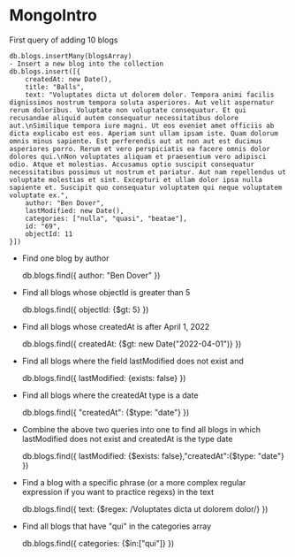 # MongoIntro
First query of adding 10 blogs

    db.blogs.insertMany(blogsArray)
    - Insert a new blog into the collection
    db.blogs.insert([{
        createdAt: new Date(),
        title: "Balls",
        text: "Voluptates dicta ut dolorem dolor. Tempora animi facilis dignissimos nostrum tempora soluta asperiores. Aut velit aspernatur rerum doloribus. Voluptate non voluptate consequatur. Et qui recusandae aliquid autem consequatur necessitatibus dolore aut.\nSimilique tempora iure magni. Ut eos eveniet amet officiis ab dicta explicabo est eos. Aperiam sunt ullam ipsam iste. Quam dolorum omnis minus sapiente. Est perferendis aut at non aut est ducimus asperiores porro. Rerum et vero perspiciatis ea facere omnis dolor dolores qui.\nNon voluptates aliquam et praesentium vero adipisci odio. Atque et molestias. Accusamus optio suscipit consequatur necessitatibus possimus ut nostrum et pariatur. Aut nam repellendus ut voluptate molestias et sint. Excepturi et ullam dolor ipsa nulla sapiente et. Suscipit quo consequatur voluptatem qui neque voluptatem voluptate ex.",
        author: "Ben Dover",
        lastModified: new Date(),
        categories: ["nulla", "quasi", "beatae"],
        id: "69",
        objectId: 11
    }])

- Find one blog by author

    db.blogs.find({
        author: "Ben Dover"
    }) 

- Find all blogs whose objectId is greater than 5

    db.blogs.find({
        objectId: {$gt: 5}
    })

- Find all blogs whose createdAt is after April 1, 2022

    db.blogs.find({
        createdAt: {$gt: new Date("2022-04-01")}
    })

- Find all blogs where the field lastModified does not exist and 

    db.blogs.find({
        lastModified: {exists: false}
    })

- Find all blogs where the createdAt type is a date

    db.blogs.find({
        "createdAt": {$type: "date"}
    })

- Combine the above two queries into one to find all blogs in which lastModified does not exist and createdAt is the type date

    db.blogs.find({
    lastModified: {$exists: false},"createdAt":{$type: "date"}
    })

- Find a blog with a specific phrase (or a more complex regular expression if you want to practice regexs) in the text

    db.blogs.find({
    text: {$regex: /Voluptates dicta ut dolorem dolor/}
    })

- Find all blogs that have "qui" in the categories array

    db.blogs.find({
    categories: {$in:["qui"]}
    })